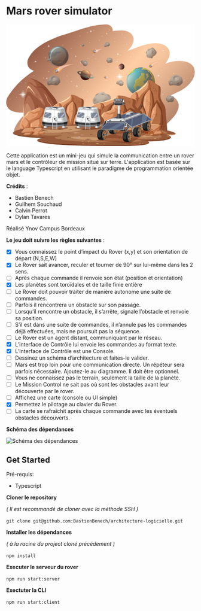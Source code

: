 # Mars rover simulator

![Mover rover simulator illustration](Mars-rover-simulator-illustration.jpg)

Cette application est un mini-jeu qui simule la communication entre un rover mars et le contrôleur de mission situé sur terre. L'application est basée sur le language Typescript en utilisant le paradigme de programmation orientée objet.

**Crédits** :

- Bastien Benech
- Guilhem Souchaud
- Calvin Perrot
- Dylan Tavares

Réalisé Ynov Campus Bordeaux

**Le jeu doit suivre les règles suivantes** :

- [x] Vous connaissez le point d’impact du Rover (x,y) et son orientation de départ (N,S,E,W)
- [x] Le Rover sait avancer, reculer et tourner de 90° sur lui-même dans les 2 sens.
- [ ] Après chaque commande il renvoie son état (position et orientation)
- [x] Les planètes sont toroïdales et de taille finie entière
- [ ] Le Rover doit pouvoir traiter de manière autonome une suite de commandes.
- [ ] Parfois il rencontrera un obstacle sur son passage.
- [ ] Lorsqu’il rencontre un obstacle, il s’arrête, signale l’obstacle et renvoie sa position.
- [ ] S’il est dans une suite de commandes, il n’annule pas les commandes déjà effectuées, mais ne poursuit pas la séquence.
- [ ] Le Rover est un agent distant, communiquant par le réseau.
- [x] L’interface de Contrôle lui envoie les commandes au format texte.
- [x] L’Interface de Contrôle est une Console.
- [ ] Dessinez un schéma d’architecture et faites-le valider.
- [ ] Mars est trop loin pour une communication directe. Un répéteur sera parfois nécessaire. Ajoutez-le au diagramme. Il doit être optionnel.
- [ ] Vous ne connaissez pas le terrain, seulement la taille de la planète.
- [ ] Le Mission Control ne sait pas où sont les obstacles avant leur découverte par le rover.
- [ ] Affichez une carte (console ou UI simple)
- [x] Permettez le pilotage au clavier du Rover.
- [ ] La carte se rafraîchit après chaque commande avec les éventuels obstacles découverts.

**Schéma des dépendances**

![Schéma des dépendances](dependencies-schema.png)

## Get Started

Pré-requis:

- Typescript

**Cloner le repository**

_( Il est recommandé de cloner avec la méthode SSH )_

`git clone git@github.com:BastienBenech/architecture-logicielle.git`

**Installer les dépendances**

_( à la racine du project cloné précédement )_

`npm install`

**Executer le serveur du rover**

`npm run start:server`

**Exectuter la CLI**

`npm run start:client`

